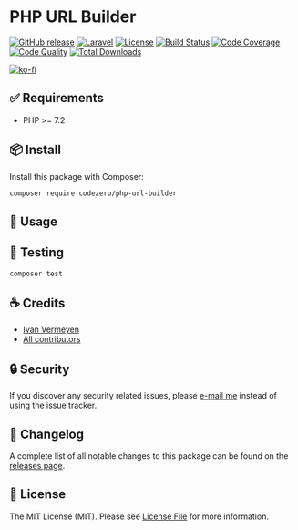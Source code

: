 # PHP URL Builder

[![GitHub release](https://img.shields.io/github/release/codezero-be/php-url-builder.svg?style=flat-square)](https://github.com/codezero-be/php-url-builder/releases)
[![Laravel](https://img.shields.io/badge/laravel-10-red?style=flat-square&logo=laravel&logoColor=white)](https://laravel.com)
[![License](https://img.shields.io/packagist/l/codezero/php-url-builder.svg?style=flat-square)](LICENSE.md)
[![Build Status](https://img.shields.io/github/actions/workflow/status/codezero-be/php-url-builder/run-tests.yml?style=flat-square&logo=github&logoColor=white&label=tests)](https://github.com/codezero-be/php-url-builder/actions)
[![Code Coverage](https://img.shields.io/codacy/coverage/a5db8a1321664e67900c96eadc575ece/master?style=flat-square)](https://app.codacy.com/gh/codezero-be/php-url-builder)
[![Code Quality](https://img.shields.io/codacy/grade/a5db8a1321664e67900c96eadc575ece/master?style=flat-square)](https://app.codacy.com/gh/codezero-be/php-url-builder)
[![Total Downloads](https://img.shields.io/packagist/dt/codezero/php-url-builder.svg?style=flat-square)](https://packagist.org/packages/codezero/php-url-builder)

[![ko-fi](https://www.ko-fi.com/img/githubbutton_sm.svg)](https://ko-fi.com/R6R3UQ8V)

## ✅ Requirements

- PHP >= 7.2

## 📦 Install

Install this package with Composer:

```bash
composer require codezero/php-url-builder
```

## 📘 Usage



## 🚧 Testing

```bash
composer test
```

## ☕ Credits

- [Ivan Vermeyen](https://github.com/ivanvermeyen)
- [All contributors](https://github.com/codezero-be/php-url-builder/contributors)

## 🔒 Security

If you discover any security related issues, please [e-mail me](mailto:ivan@codezero.be) instead of using the issue tracker.

## 📑 Changelog

A complete list of all notable changes to this package can be found on the
[releases page](https://github.com/codezero-be/php-url-builder/releases).

## 📜 License

The MIT License (MIT). Please see [License File](LICENSE.md) for more information.
